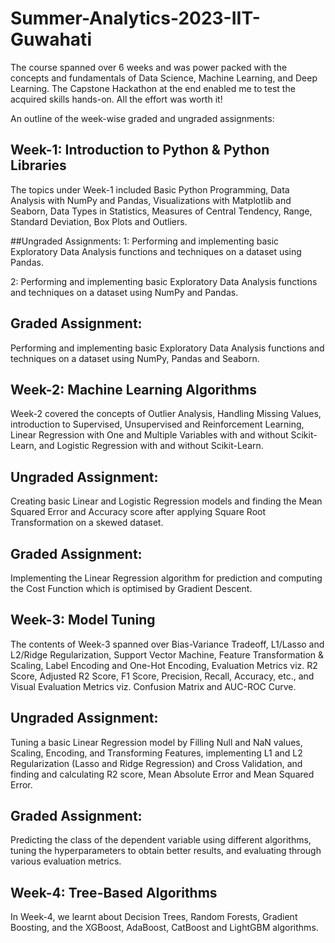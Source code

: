 # Summer-Analytics-2023-IIT-Guwahati
 The course spanned over 6 weeks and was power packed with the concepts and fundamentals of Data Science, Machine Learning, and Deep Learning. The Capstone Hackathon at 
 the end enabled me to test the acquired skills hands-on. All the effort was worth it!

An outline of the week-wise graded and ungraded assignments:

## Week-1: Introduction to Python & Python Libraries
The topics under Week-1 included Basic Python Programming, Data Analysis with NumPy and Pandas, Visualizations with Matplotlib and Seaborn, Data Types in Statistics, Measures of Central Tendency, Range, Standard Deviation, Box Plots and Outliers.

##Ungraded Assignments:
  1: Performing and implementing basic Exploratory Data Analysis functions and techniques on a dataset using Pandas.
 
  2: Performing and implementing basic Exploratory Data Analysis functions and techniques on a dataset using NumPy and Pandas.

## Graded Assignment:
Performing and implementing basic Exploratory Data Analysis functions and techniques on a dataset using NumPy, Pandas and Seaborn.


## Week-2: Machine Learning Algorithms

Week-2 covered the concepts of Outlier Analysis, Handling Missing Values, introduction to Supervised, Unsupervised and Reinforcement Learning, Linear Regression with One and Multiple Variables with and without Scikit-Learn, and Logistic Regression with and without Scikit-Learn.

## Ungraded Assignment:
Creating basic Linear and Logistic Regression models and finding the Mean Squared Error and Accuracy score after applying Square Root Transformation on a skewed dataset.

## Graded Assignment:
Implementing the Linear Regression algorithm for prediction and computing the Cost Function which is optimised by Gradient Descent.


## Week-3: Model Tuning
The contents of Week-3 spanned over Bias-Variance Tradeoff, L1/Lasso and L2/Ridge Regularization, Support Vector Machine, Feature Transformation & Scaling, Label Encoding and One-Hot Encoding, Evaluation Metrics viz. R2 Score, Adjusted R2 Score, F1 Score, Precision, Recall, Accuracy, etc., and Visual Evaluation Metrics viz. Confusion Matrix and AUC-ROC Curve.

## Ungraded Assignment:
Tuning a basic Linear Regression model by Filling Null and NaN values, Scaling, Encoding, and Transforming Features, implementing L1 and L2 Regularization (Lasso and Ridge Regression) and Cross Validation, and finding and calculating R2 score, Mean Absolute Error and Mean Squared Error.

## Graded Assignment:
Predicting the class of the dependent variable using different algorithms, tuning the hyperparameters to obtain better results, and evaluating through various evaluation metrics.


## Week-4: Tree-Based Algorithms
In Week-4, we learnt about Decision Trees, Random Forests, Gradient Boosting, and the XGBoost, AdaBoost, CatBoost and LightGBM algorithms.
